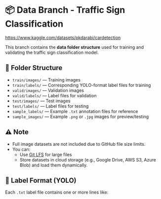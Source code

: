 # 📦 Data Branch - Traffic Sign Classification

https://www.kaggle.com/datasets/pkdarabi/cardetection

This branch contains the **data folder structure** used for training and validating the traffic sign classification model.

## 📁 Folder Structure

- `train/images/` — Training images  
- `train/labels/` — Corresponding YOLO-format label files for training  
- `valid/images/` — Validation images  
- `valid/labels/` — Label files for validation  
- `test/images/` — Test images  
- `test/labels/` — Label files for testing  
- `sample_labels/` — Example `.txt` annotation files for reference  
- `sample_images/` — Example `.png` or `.jpg` images for preview/testing  

## ⚠️ Note

- Full image datasets are not included due to GitHub file size limits.
- You can:
  - Use [Git LFS](https://git-lfs.github.com/) for large files
  - Store datasets in cloud storage (e.g., Google Drive, AWS S3, Azure Blob) and load them dynamically.

## 🧾 Label Format (YOLO)

Each `.txt` label file contains one or more lines like:

